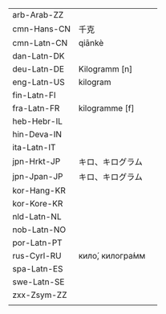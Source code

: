 | | | |
|-|-|-|
| arb-Arab-ZZ |  |  |
| cmn-Hans-CN | 千克 |  |
| cmn-Latn-CN | qiānkè |  |
| dan-Latn-DK |  |  |
| deu-Latn-DE | Kilogramm [n] |  |
| eng-Latn-US | kilogram |  |
| fin-Latn-FI |  |  |
| fra-Latn-FR | kilogramme [f] |  |
| heb-Hebr-IL |  |  |
| hin-Deva-IN |  |  |
| ita-Latn-IT |  |  |
| jpn-Hrkt-JP | キロ、キログラム |  |
| jpn-Jpan-JP | キロ、キログラム |  |
| kor-Hang-KR |  |  |
| kor-Kore-KR |  |  |
| nld-Latn-NL |  |  |
| nob-Latn-NO |  |  |
| por-Latn-PT |  |  |
| rus-Cyrl-RU | кило́, килогра́мм |  |
| spa-Latn-ES |  |  |
| swe-Latn-SE |  |  |
| zxx-Zsym-ZZ |  |  |
|  |  |  |